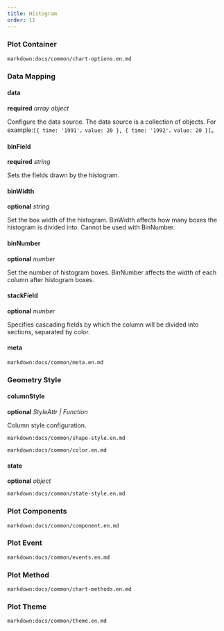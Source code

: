 ```yaml
---
title: Histogram
order: 11
---
```


### Plot Container

`markdown:docs/common/chart-options.en.md`

### Data Mapping

#### data

<description>**required** _array object_</description>

Configure the data source. The data source is a collection of objects. For example:`[{ time: '1991'，value: 20 }, { time: '1992'，value: 20 }]`。

#### binField

<description>**required** _string_</description>

Sets the fields drawn by the histogram.

#### binWidth

<description>**optional** _string_</description>

Set the box width of the histogram. BinWidth affects how many boxes the histogram is divided into. Cannot be used with BinNumber.

#### binNumber

<description>**optional** _number_</description>

Set the number of histogram boxes. BinNumber affects the width of each column after histogram boxes.

#### stackField

<description>**optional** _number_</description>

Specifies cascading fields by which the column will be divided into sections, separated by color.

#### meta

`markdown:docs/common/meta.en.md`

### Geometry Style

#### columnStyle

<description>**optional** _StyleAttr | Function_</description>

Column style configuration.

`markdown:docs/common/shape-style.en.md`

`markdown:docs/common/color.en.md`

#### state

<description>**optional** _object_</description>

`markdown:docs/common/state-style.en.md`

### Plot Components

`markdown:docs/common/component.en.md`

### Plot Event

`markdown:docs/common/events.en.md`

### Plot Method

`markdown:docs/common/chart-methods.en.md`

### Plot Theme

`markdown:docs/common/theme.en.md`
